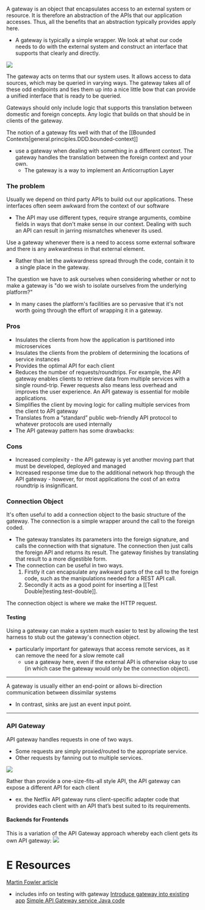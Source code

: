 
A gateway is an object that encapsulates access to an external system or resource. It is therefore an abstraction of the APIs that our application accesses. Thus, all the benefits that an abstraction typically provides apply here.
- A gateway is typically a simple wrapper. We look at what our code needs to do with the external system and construct an interface that supports that clearly and directly.

![](/assets/images/2021-12-14-14-25-34.png)

The gateway acts on terms that our system uses. It allows access to data sources, which may be queried in varying ways. The gateway takes all of these odd endpoints and ties them up into a nice little bow that can provide a unified interface that is ready to be queried.

Gateways should only include logic that supports this translation between domestic and foreign concepts. Any logic that builds on that should be in clients of the gateway.

The notion of a gateway fits well with that of the [[Bounded Contexts|general.principles.DDD.bounded-context]]
- use a gateway when dealing with something in a different context. The gateway handles the translation between the foreign context and your own.
	- The gateway is a way to implement an Anticorruption Layer

### The problem
Usually we depend on third party APIs to build out our applications. These interfaces often seem awkward from the context of our software
- The API may use different types, require strange arguments, combine fields in ways that don't make sense in our context. Dealing with such an API can result in jarring mismatches whenever its used.

Use a gateway whenever there is a need to access some external software and there is any awkwardness in that external element.
- Rather than let the awkwardness spread through the code, contain it to a single place in the gateway.

The question we have to ask ourselves when considering whether or not to make a gateway is "do we wish to isolate ourselves from the underlying platform?"
- In many cases the platform's facilities are so pervasive that it's not worth going through the effort of wrapping it in a gateway.

### Pros
- Insulates the clients from how the application is partitioned into microservices
- Insulates the clients from the problem of determining the locations of service instances
- Provides the optimal API for each client
- Reduces the number of requests/roundtrips. For example, the API gateway enables clients to retrieve data from multiple services with a single round-trip. Fewer requests also means less overhead and improves the user experience. An API gateway is essential for mobile applications.
- Simplifies the client by moving logic for calling multiple services from the client to API gateway
- Translates from a “standard” public web-friendly API protocol to whatever protocols are used internally
- The API gateway pattern has some drawbacks:

### Cons
- Increased complexity - the API gateway is yet another moving part that must be developed, deployed and managed
- Increased response time due to the additional network hop through the API gateway - however, for most applications the cost of an extra roundtrip is insignificant.


### Connection Object
It's often useful to add a connection object to the basic structure of the gateway. The connection is a simple wrapper around the call to the foreign coded.
- The gateway translates its parameters into the foreign signature, and calls the connection with that signature. The connection then just calls the foreign API and returns its result. The gateway finishes by translating that result to a more digestible form.
- The connection can be useful in two ways.
	1. Firstly it can encapsulate any awkward parts of the call to the foreign code, such as the manipulations needed for a REST API call.
	2. Secondly it acts as a good point for inserting a [[Test Double|testing.test-double]].

The connection object is where we make the HTTP request.

#### Testing
Using a gateway can make a system much easier to test by allowing the test harness to stub out the gateway's connection object.
- particularly important for gateways that access remote services, as it can remove the need for a slow remote call
	- use a gateway here, even if the external API is otherwise okay to use (in which case the gateway would only be the connection object).

* * *

A gateway is usually either an end-point or allows bi-direction communication between dissimilar systems
- In contrast, sinks are just an event input point.

* * *

### API Gateway
API gateway handles requests in one of two ways. 
- Some requests are simply proxied/routed to the appropriate service. 
- Other requests by fanning out to multiple services.

![](/assets/images/2021-12-20-11-28-44.png)

Rather than provide a one-size-fits-all style API, the API gateway can expose a different API for each client
- ex. the Netflix API gateway runs client-specific adapter code that provides each client with an API that’s best suited to its requirements.

#### Backends for Frontends
This is a variation of the API Gateway approach whereby each client gets its own API gateway:
![](/assets/images/2021-12-20-11-30-09.png)

# E Resources
[Martin Fowler article](https://martinfowler.com/articles/gateway-pattern.html)
- includes info on testing with gateway
[Introduce gateway into existing app](https://martinfowler.com/articles/refactoring-external-service.html)
[Simple API Gateway service Java code](https://github.com/cer/event-sourcing-examples/tree/master/java-spring/api-gateway-service)
